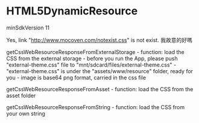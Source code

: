 HTML5DynamicResource
====================

minSdkVersion 11

Yes, link "http://www.mocoven.com/notexist.css" is not exist.
我故意的好嗎

getCssWebResourceResponseFromExternalStorage
	- function: load the CSS from the external storage
	- before you run the App, please push "external-theme.css" file to "mnt/sdcard/files/external-theme.css"
	- "external-theme.css" is under the "assets/www/resource" folder, ready for you
	- image is base64 png format, carried in the css file
	
getCssWebResourceResponseFromAsset
	- function: load the CSS from the asset folder
	
getCssWebResourceResponseFromString
	- function: load the CSS from your own string

